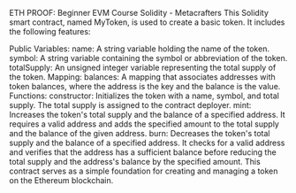 ETH PROOF: Beginner EVM Course Solidity - Metacrafters
This Solidity smart contract, named MyToken, is used to create a basic token. It includes the following features:

Public Variables:
name: A string variable holding the name of the token.
symbol: A string variable containing the symbol or abbreviation of the token.
totalSupply: An unsigned integer variable representing the total supply of the token.
Mapping:
balances: A mapping that associates addresses with token balances, where the address is the key and the balance is the value.
Functions:
constructor: Initializes the token with a name, symbol, and total supply. The total supply is assigned to the contract deployer.
mint: Increases the token's total supply and the balance of a specified address. It requires a valid address and adds the specified amount to the total supply and the balance of the given address.
burn: Decreases the token's total supply and the balance of a specified address. It checks for a valid address and verifies that the address has a sufficient balance before reducing the total supply and the address's balance by the specified amount.
This contract serves as a simple foundation for creating and managing a token on the Ethereum blockchain.
